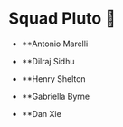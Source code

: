 # Squad Pluto 🌌

- **Antonio Marelli

- **Dilraj Sidhu

- **Henry Shelton

- **Gabriella Byrne

- **Dan Xie
